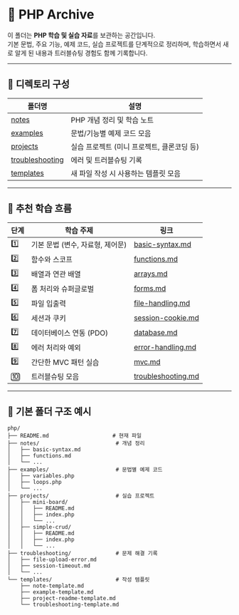 # 🐘 PHP Archive

이 폴더는 **PHP 학습 및 실습 자료**를 보관하는 공간입니다.  
기본 문법, 주요 기능, 예제 코드, 실습 프로젝트를 단계적으로 정리하며, 학습하면서 새로 알게 된 내용과 트러블슈팅 경험도 함께 기록합니다.

---

## 📂 디렉토리 구성

| 폴더명 | 설명 |
|---|---|
| [notes](./notes) | PHP 개념 정리 및 학습 노트 |
| [examples](./examples) | 문법/기능별 예제 코드 모음 |
| [projects](./projects) | 실습 프로젝트 (미니 프로젝트, 클론코딩 등) |
| [troubleshooting](./troubleshooting) | 에러 및 트러블슈팅 기록 |
| [templates](./templates) | 새 파일 작성 시 사용하는 템플릿 모음 |

---

## 📖 추천 학습 흐름

| 단계 | 학습 주제 | 링크 |
|---|---|---|
| 1️⃣ | 기본 문법 (변수, 자료형, 제어문) | [basic-syntax.md](./notes/basic-syntax.md) |
| 2️⃣ | 함수와 스코프 | [functions.md](./notes/functions.md) |
| 3️⃣ | 배열과 연관 배열 | [arrays.md](./notes/arrays.md) |
| 4️⃣ | 폼 처리와 슈퍼글로벌 | [forms.md](./notes/forms.md) |
| 5️⃣ | 파일 입출력 | [file-handling.md](./notes/file-handling.md) |
| 6️⃣ | 세션과 쿠키 | [session-cookie.md](./notes/session-cookie.md) |
| 7️⃣ | 데이터베이스 연동 (PDO) | [database.md](./notes/database.md) |
| 8️⃣ | 에러 처리와 예외 | [error-handling.md](./notes/error-handling.md) |
| 9️⃣ | 간단한 MVC 패턴 실습 | [mvc.md](./notes/mvc.md) |
| 🔟 | 트러블슈팅 모음 | [troubleshooting.md](./troubleshooting/troubleshooting.md) |

---

## 📂 기본 폴더 구조 예시

```text
php/
├── README.md                    # 현재 파일
├── notes/                        # 개념 정리
│   ├── basic-syntax.md
│   ├── functions.md
│   └── ...
├── examples/                     # 문법별 예제 코드
│   ├── variables.php
│   ├── loops.php
│   └── ...
├── projects/                     # 실습 프로젝트
│   ├── mini-board/
│   │   ├── README.md
│   │   ├── index.php
│   │   └── ...
│   ├── simple-crud/
│   │   ├── README.md
│   │   ├── index.php
│   │   └── ...
├── troubleshooting/              # 문제 해결 기록
│   ├── file-upload-error.md
│   ├── session-timeout.md
│   └── ...
└── templates/                    # 작성 템플릿
    ├── note-template.md
    ├── example-template.md
    ├── project-readme-template.md
    └── troubleshooting-template.md

